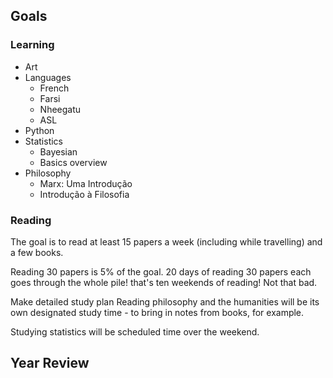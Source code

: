 ## Goals

### Learning
- Art
- Languages
	- French
	- Farsi
	- Nheegatu
	- ASL
- Python
- Statistics
	- Bayesian
	- Basics overview
- Philosophy
	- Marx: Uma Introdução
	- Introdução à Filosofia

### Reading

The goal is to read at least 15 papers a week (including while travelling) and a few books.

Reading 30 papers is 5% of the goal. 20 days of reading 30 papers each goes through the whole pile! that's ten weekends of reading! Not that bad.

Make detailed study plan
Reading philosophy and the humanities will be its own designated study time - to bring in notes from books, for example.

Studying statistics will be scheduled time over the weekend.



## Year Review